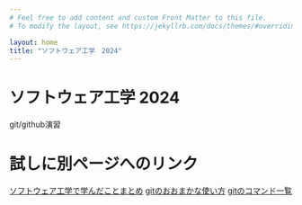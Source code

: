 ```yaml
---
# Feel free to add content and custom Front Matter to this file.
# To modify the layout, see https://jekyllrb.com/docs/themes/#overriding-theme-defaults

layout: home
title: "ソフトウェア工学　2024"
---
```


# ソフトウェア工学 2024

git/github演習

# 試しに別ページへのリンク

[ソフトウェア工学で学んだことまとめ](\software)
[gitのおおまかな使い方](\git-memo)
[gitのコマンド一覧](\git-cheat)
